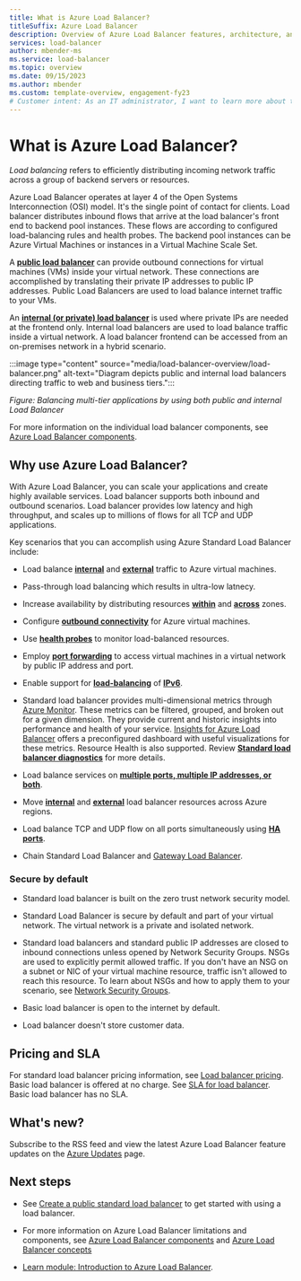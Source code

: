 ```yaml
---
title: What is Azure Load Balancer?
titleSuffix: Azure Load Balancer
description: Overview of Azure Load Balancer features, architecture, and implementation. Learn how the Load Balancer works and how to use it in the cloud.
services: load-balancer
author: mbender-ms
ms.service: load-balancer
ms.topic: overview
ms.date: 09/15/2023
ms.author: mbender
ms.custom: template-overview, engagement-fy23
# Customer intent: As an IT administrator, I want to learn more about the Azure Load Balancer service and what I can use it for.
---
```


# What is Azure Load Balancer?

*Load balancing* refers to efficiently distributing incoming network traffic across a group of backend servers or resources.

Azure Load Balancer operates at layer 4 of the Open Systems Interconnection (OSI) model. It's the single point of contact for clients. Load balancer distributes inbound flows that arrive at the load balancer's front end to backend pool instances. These flows are according to configured load-balancing rules and health probes. The backend pool instances can be Azure Virtual Machines or instances in a Virtual Machine Scale Set.

A **[public load balancer](./components.md#frontend-ip-configurations)** can provide outbound connections for virtual machines (VMs) inside your virtual network. These connections are accomplished by translating their private IP addresses to public IP addresses. Public Load Balancers are used to load balance internet traffic to your VMs.

An **[internal (or private) load balancer](./components.md#frontend-ip-configurations)** is used where private IPs are needed at the frontend only. Internal load balancers are used to load balance traffic inside a virtual network. A load balancer frontend can be accessed from an on-premises network in a hybrid scenario.

:::image type="content" source="media/load-balancer-overview/load-balancer.png" alt-text="Diagram depicts public and internal load balancers directing traffic to web and business tiers.":::

*Figure: Balancing multi-tier applications by using both public and internal Load Balancer*

For more information on the individual load balancer components, see [Azure Load Balancer components](./components.md).

## Why use Azure Load Balancer?
With Azure Load Balancer, you can scale your applications and create highly available services. 
Load balancer supports both inbound and outbound scenarios. Load balancer provides low latency and high throughput, and scales up to millions of flows for all TCP and UDP applications.

Key scenarios that you can accomplish using Azure Standard Load Balancer include:

- Load balance **[internal](./quickstart-load-balancer-standard-internal-portal.md)** and **[external](./quickstart-load-balancer-standard-public-portal.md)** traffic to Azure virtual machines.

- Pass-through load balancing which results in ultra-low latnecy. 

- Increase availability by distributing resources **[within](./tutorial-load-balancer-standard-public-zonal-portal.md)** and **[across](./quickstart-load-balancer-standard-public-portal.md)** zones.

- Configure **[outbound connectivity](./load-balancer-outbound-connections.md)** for Azure virtual machines.

- Use **[health probes](./load-balancer-custom-probe-overview.md)** to monitor load-balanced resources.

- Employ **[port forwarding](./tutorial-load-balancer-port-forwarding-portal.md)** to access virtual machines in a virtual network by public IP address and port.

- Enable support for **[load-balancing](./virtual-network-ipv4-ipv6-dual-stack-standard-load-balancer-powershell.md)** of **[IPv6](../virtual-network/ip-services/ipv6-overview.md)**.

- Standard load balancer provides multi-dimensional metrics through [Azure Monitor](../azure-monitor/overview.md).  These metrics can be filtered, grouped, and broken out for a given dimension.  They provide current and historic insights into performance and health of your service. [Insights for Azure Load Balancer](./load-balancer-insights.md) offers a preconfigured dashboard with useful visualizations for these metrics.  Resource Health is also supported. Review **[Standard load balancer diagnostics](load-balancer-standard-diagnostics.md)** for more details.

- Load balance services on **[multiple ports, multiple IP addresses, or both](./load-balancer-multivip-overview.md)**.

- Move **[internal](./move-across-regions-internal-load-balancer-portal.md)** and **[external](./move-across-regions-external-load-balancer-portal.md)** load balancer resources across Azure regions.

- Load balance TCP and UDP flow on all ports simultaneously using **[HA ports](./load-balancer-ha-ports-overview.md)**.

- Chain Standard Load Balancer and [Gateway Load Balancer](./tutorial-gateway-portal.md).

### <a name="securebydefault"></a>Secure by default

* Standard load balancer is built on the zero trust network security model.

* Standard Load Balancer is secure by default and part of your virtual network. The virtual network is a private and isolated network.  

* Standard load balancers and standard public IP addresses are closed to inbound connections unless opened by Network Security Groups. NSGs are used to explicitly permit allowed traffic.  If you don't have an NSG on a subnet or NIC of your virtual machine resource, traffic isn't allowed to reach this resource. To learn about NSGs and how to apply them to your scenario, see [Network Security Groups](../virtual-network/network-security-groups-overview.md).

* Basic load balancer is open to the internet by default. 

* Load balancer doesn't store customer data.

## Pricing and SLA

For standard load balancer pricing information, see [Load balancer pricing](https://azure.microsoft.com/pricing/details/load-balancer/).
Basic load balancer is offered at no charge.
See [SLA for load balancer](https://aka.ms/lbsla). Basic load balancer has no SLA.

## What's new?

Subscribe to the RSS feed and view the latest Azure Load Balancer feature updates on the [Azure Updates](https://azure.microsoft.com/updates/?category=networking&query=load%20balancer) page.

## Next steps

* See [Create a public standard load balancer](quickstart-load-balancer-standard-public-portal.md) to get started with using a load balancer.

* For more information on Azure Load Balancer limitations and components, see [Azure Load Balancer components](./components.md) and [Azure Load Balancer concepts](./concepts.md)

* [Learn module: Introduction to Azure Load Balancer](/training/paths/intro-to-azure-application-delivery-services).
